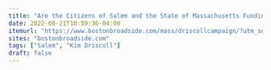 ```yaml
---
title: "Are the Citizens of Salem and the State of Massachusetts Funding Part of Driscoll’s Campaign?"
date: 2022-08-21T10:59:36-04:00
itemurl: "https://www.bostonbroadside.com/mass/driscollcampaign/?utm_source=rss&utm_medium=rss&utm_campaign=driscollcampaign"
sites: "bostonbroadside.com"
tags: ["Salem", "Kim Driscoll"]
draft: false
---
```


